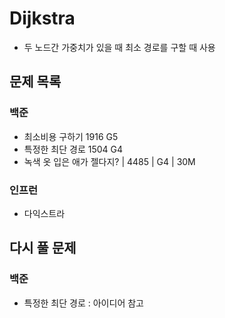 # Dijkstra

- 두 노드간 가중치가 있을 때 최소 경로를 구할 때 사용

## 문제 목록

### 백준

- 최소비용 구하기 1916 G5
- 특정한 최단 경로 1504 G4
- 녹색 옷 입은 애가 젤다지? | 4485 | G4 | 30M 

### 인프런

- 다익스트라

## 다시 풀 문제

### 백준

- 특정한 최단 경로 : 아이디어 참고